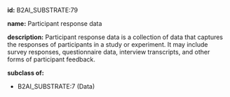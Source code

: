 **id:** B2AI_SUBSTRATE:79

**name:** Participant response data

**description:** Participant response data is a collection of data that captures the responses of participants in a study or experiment. It may include survey responses, questionnaire data, interview transcripts, and other forms of participant feedback.

**subclass of:**

- B2AI_SUBSTRATE:7 (Data)
